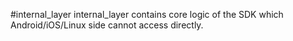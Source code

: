 #internal_layer
internal_layer contains core logic of the SDK which Android/iOS/Linux side cannot access directly.